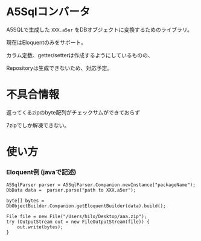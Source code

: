 A5Sqlコンバータ
=============

A5SQLで生成した `XXX.a5er` をDBオブジェクトに変換するためのライブラリ。

現在はEloquentのみをサポート。

カラム定数、getter/setterは作成するようにしているものの、

Repositoryは生成できないため、対応予定。


# 不具合情報
返ってくるzipのbyte配列がチェックサムができておらず

7zipでしか解凍できない。

# 使い方

### Eloquent例 (javaで記述)
```
A5SqlParser parser = A5SqlParser.Companion.newInstance("packageName");
DbData data =  parser.parse("path to XXX.a5er");

byte[] bytes = DbObjectBuilder.Companion.getEloquentBuilder(data).build();

File file = new File("/Users/hilo/Desktop/aaa.zip");
try (OutputStream out = new FileOutputStream(file)) {
    out.write(bytes);
}
```


